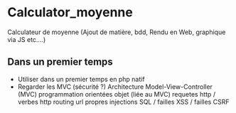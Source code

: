 # Calculator_moyenne
Calculateur de moyenne (Ajout de matière, bdd, Rendu en Web, graphique via JS etc....)



## Dans un premier temps

- Utiliser dans un premier temps en php natif
- Regarder les MVC (sécurité ?)
Architecture Model-View-Controller (MVC)
programmation orientées objet (liée au MVC)
requetes http / verbes http
routing
url propres
injections SQL / failles XSS / failles CSRF